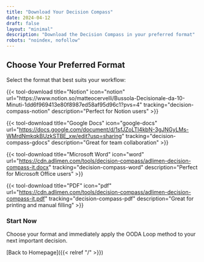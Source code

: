 ```yaml
---
title: "Download Your Decision Compass"
date: 2024-04-12
draft: false
layout: "minimal"
description: "Download the Decision Compass in your preferred format"
robots: "noindex, nofollow"
---
```


## Choose Your Preferred Format

Select the format that best suits your workflow:

<div class="download-grid">
  {{< tool-download 
    title="Notion" 
    icon="notion" 
    url="https://www.notion.so/matteocervelli/Bussola-Decisionale-da-10-Minuti-1dd6f969413e80f8987ed58af95d96c1?pvs=4" 
    tracking="decision-compass-notion" 
    description="Perfect for Notion users" >}}
  
  {{< tool-download 
    title="Google Docs" 
    icon="google-docs" 
    url="https://docs.google.com/document/d/1sfJZoLTl4kbN-3gJNGyLMs-WMrdNmkqkBUzkSTBE_xw/edit?usp=sharing" 
    tracking="decision-compass-gdocs" 
    description="Great for team collaboration" >}}
  
  {{< tool-download 
    title="Microsoft Word" 
    icon="word" 
    url="https://cdn.adlimen.com/tools/decision-compass/adlimen-decision-compass-it.docx" 
    tracking="decision-compass-word" 
    description="Perfect for Microsoft Office users" >}}
  
  {{< tool-download 
    title="PDF" 
    icon="pdf" 
    url="https://cdn.adlimen.com/tools/decision-compass/adlimen-decision-compass-it.pdf" 
    tracking="decision-compass-pdf" 
    description="Great for printing and manual filling" >}}
</div>

### Start Now

Choose your format and immediately apply the OODA Loop method to your next important decision.

[Back to Homepage]({{< relref "/" >}}) 